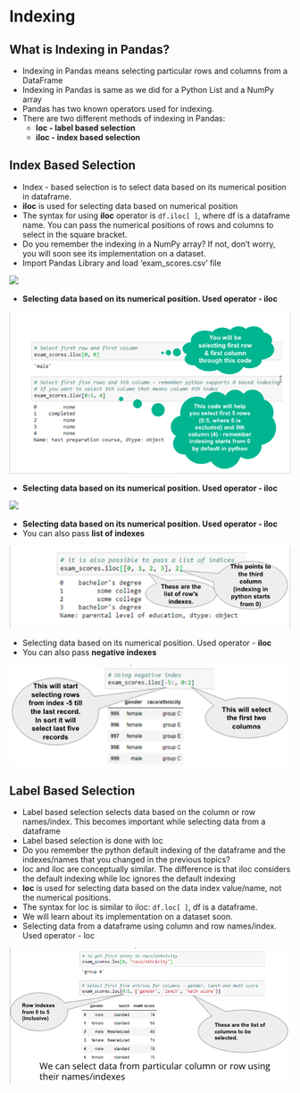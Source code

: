 # Indexing

## What is Indexing in Pandas?

* Indexing in Pandas means selecting particular rows and columns from a DataFrame
* Indexing in Pandas is same as we did for a Python List and a NumPy array
* Pandas has two known operators used for indexing.
* There are two different methods of indexing in Pandas:
  * **loc - label based selection**
  * **iloc - index based selection**

## Index Based Selection

* Index - based selection is to select data based on its numerical position in dataframe.
* **iloc** is used for selecting data based on numerical position
* The syntax for using **iloc** operator is `df.iloc[ ]`, where df is a dataframe name. You can pass the numerical positions of rows and columns to select in the square bracket.
* Do you remember the indexing in a NumPy array? If not, don’t worry, you will soon see its implementation on a dataset.
* Import Pandas Library and load ‘exam\_scores.csv’ file

![](https://lh5.googleusercontent.com/4dCqek\_\_DOPxROW7RZwChJvhiR0DvbMU6gxWZG7ZCavlIwWA8frOXPLcIDFY\_FPEQ\_B3YPctn\_v\_-kDVGHm\_B4IpJDpwLFiF5Irqzo2WEI8yFedZFZtS1PwWIAQsCHL\_qFGTYw0kfw8=s0)

* **Selecting data based on its numerical position. Used operator - iloc**

![](<../.gitbook/assets/image (1) (1).png>)

* **Selecting data based on its numerical position. Used operator - iloc**

![](https://lh5.googleusercontent.com/nLa56yAfpy7qYDyqiqKxeIa3r0hFvOHr-2ZShpPG2qeVWjiBu2WH-2lG7rkKeEhE7zAQS7RJAjY-5nKXm9YAbBuUcDUpksZr3qtMMRV1C6ykhP\_LARkhz6wBP463lzfQV5rm-r3mTkA=s0)

* **Selecting data based on its numerical position. Used operator - iloc**
* You can also pass **list of indexes**

![](<../.gitbook/assets/image (2).png>)

* Selecting data based on its numerical position. Used operator - **iloc**
* You can also pass **negative indexes**

![](<../.gitbook/assets/image (9).png>)

## Label Based Selection

* Label based selection selects data based on the column or row names/index. This becomes important while selecting data from a dataframe
* Label based selection is done with loc
* Do you remember the python default indexing of the dataframe and the indexes/names that you changed in the previous topics?
* loc and iloc are conceptually similar. The difference is that iloc considers the default indexing while loc ignores the default indexing
* **loc** is used for selecting data based on the data index value/name, not the numerical positions.
* The syntax for loc is similar to iloc: `df.loc[ ]`, df is a dataframe.
* We will learn about its implementation on a dataset soon.
* Selecting data from a dataframe using column and row names/index. Used operator - loc

![](<../.gitbook/assets/Screen Shot 2021-11-03 at 8.22.02 PM.png>)
